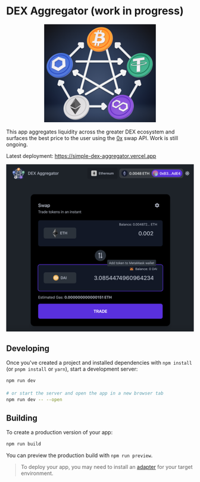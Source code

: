 # DEX Aggregator (work in progress)

<p align="center">
  <img width="300" src="resources/decentralized-exchange.png" alt="Decentralized Exchanges">
</p>

This app aggregates liquidity across the greater DEX ecosystem and surfaces the best price to the user using the [0x](https://0x.org/docs) swap API. Work is still ongoing.

Latest deployment: https://simple-dex-aggregator.vercel.app

<p align="center">
  <img width="600" src="resources/dex-screen.png" alt="DEX Aggregator">
</p>

## Developing

Once you've created a project and installed dependencies with `npm install` (or `pnpm install` or `yarn`), start a development server:

```bash
npm run dev

# or start the server and open the app in a new browser tab
npm run dev -- --open
```

## Building

To create a production version of your app:

```bash
npm run build
```

You can preview the production build with `npm run preview`.

> To deploy your app, you may need to install an [adapter](https://kit.svelte.dev/docs/adapters) for your target environment.
